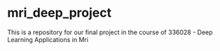 # mri_deep_project
This is a repository for our final project in the course of 336028 - Deep Learning Applications in Mri
